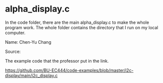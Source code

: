 # alpha_display.c

In the code folder, there are the main alpha_display.c to make the whole program work. The whole folder contains the directory that I run on my local computer.

Name: Chen-Yu Chang

Source:

The example code that the professor put in the link.

https://github.com/BU-EC444/code-examples/blob/master/i2c-display/main/i2c_display.c
